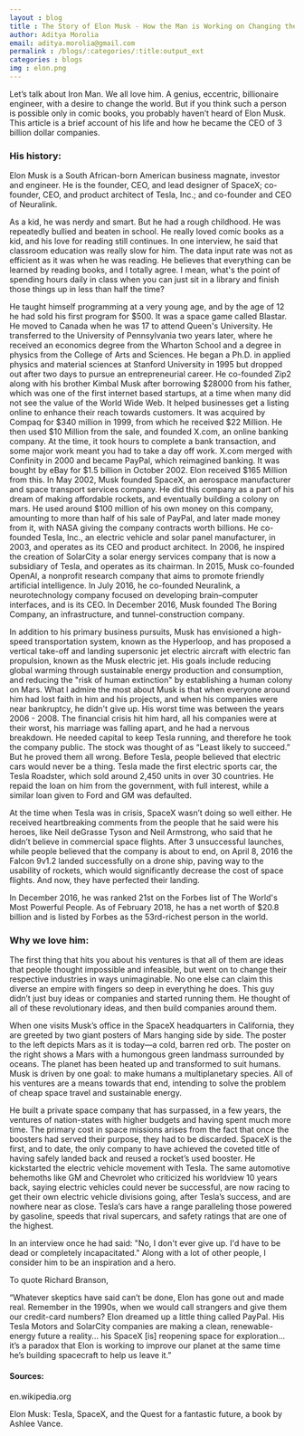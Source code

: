 ```yaml
---
layout : blog
title : The Story of Elon Musk - How the Man is Working on Changing the World. Literally.
author: Aditya Morolia
email: aditya.morolia@gmail.com
permalink : /blogs/:categories/:title:output_ext
categories : blogs
img : elon.png
---
```


Let’s talk about Iron Man. We all love him. A genius, eccentric, billionaire engineer, with a desire to change the world. But if you think such a person is possible only in comic books, you probably haven’t heard of Elon Musk. This article is a brief account of his life and how he became the CEO of 3 billion dollar companies.

### His history:

Elon Musk is a South African-born American business magnate, investor and engineer. He is the founder, CEO, and lead designer of SpaceX; co-founder, CEO, and product architect of Tesla, Inc.; and co-founder and CEO of Neuralink.


As a kid, he was nerdy and smart. But he had a rough childhood. He was repeatedly bullied and beaten in school. He really loved comic books as a kid, and his love for reading still continues. In one interview, he said that classroom education was really slow for him. The data input rate was not as efficient as it was when he was reading. He believes that everything can be learned by reading books, and I totally agree. I mean, what's the point of spending hours daily in class when you can just sit in a library and finish those things up in less than half the time?

He taught himself programming at a very young age, and by the age of 12 he had sold his first program for $500. It was a space game called Blastar. He moved to Canada when he was 17 to attend Queen's University. He transferred to the University of Pennsylvania two years later, where he received an economics degree from the Wharton School and a degree in physics from the College of Arts and Sciences. He began a Ph.D. in applied physics and material sciences at Stanford University in 1995 but dropped out after two days to pursue an entrepreneurial career. He co-founded Zip2 along with his brother Kimbal Musk after borrowing $28000 from his father, which was one of the first internet based startups, at a time when many did not see the value of the World Wide Web. It helped businesses get a listing online to enhance their reach towards customers. It was acquired by Compaq for $340 million in 1999, from which he received $22 Million. He then used $10 Million from the sale, and founded X.com, an online banking company. At the time, it took hours to complete a bank transaction, and some major work meant you had to take a day off work. X.com merged with Confinity in 2000 and became PayPal, which reimagined banking. It was bought by eBay for $1.5 billion in October 2002. Elon received $165 Million from this. In May 2002, Musk founded SpaceX, an aerospace manufacturer and space transport services company. He did this company as a part of his dream of making affordable rockets, and eventually building a colony on mars. He used around $100 million of his own money on this company, amounting to more than half of his sale of PayPal, and later made money from it, with NASA giving the company contracts worth billions. He co-founded Tesla, Inc., an electric vehicle and solar panel manufacturer, in 2003, and operates as its CEO and product architect. In 2006, he inspired the creation of SolarCity a solar energy services company that is now a subsidiary of Tesla, and operates as its chairman. In 2015, Musk co-founded OpenAI, a nonprofit research company that aims to promote friendly artificial intelligence. In July 2016, he co-founded Neuralink, a neurotechnology company focused on developing brain–computer interfaces, and is its CEO. In December 2016, Musk founded The Boring Company, an infrastructure, and tunnel-construction company.


In addition to his primary business pursuits, Musk has envisioned a high-speed transportation system, known as the Hyperloop, and has proposed a vertical take-off and landing supersonic jet electric aircraft with electric fan propulsion, known as the Musk electric jet. His goals include reducing global warming through sustainable energy production and consumption, and reducing the "risk of human extinction" by establishing a human colony on Mars. What I admire the most about Musk is that when everyone around him had lost faith in him and his projects, and when his companies were near bankruptcy, he didn't give up. His worst time was between the years 2006 - 2008. The financial crisis hit him hard, all his companies were at their worst, his marriage was falling apart, and he had a nervous breakdown. He needed capital to keep Tesla running, and therefore he took the company public. The stock was thought of as “Least likely to succeed.” But he proved them all wrong. Before Tesla, people believed that electric cars would never be a thing. Tesla made the first electric sports car, the Tesla Roadster, which sold around 2,450 units in over 30 countries. He repaid the loan on him from the government, with full interest, while a similar loan given to Ford and GM was defaulted.

At the time when Tesla was in crisis, SpaceX wasn’t doing so well either. He received heartbreaking comments from the people that he said were his heroes, like Neil deGrasse Tyson and Neil Armstrong, who said that he didn’t believe in commercial space flights. After 3 unsuccessful launches, while people believed that the company is about to end, on April 8, 2016 the Falcon 9v1.2 landed successfully on a drone ship, paving way to the usability of rockets, which would significantly decrease the cost of space flights. And now, they have perfected their landing.


In December 2016, he was ranked 21st on the Forbes list of The World's Most Powerful People. As of February 2018, he has a net worth of $20.8 billion and is listed by Forbes as the 53rd-richest person in the world.

### Why we love him:

The first thing that hits you about his ventures is that all of them are ideas that people thought impossible and infeasible, but went on to change their respective industries in ways unimaginable. No one else can claim this diverse an empire with fingers so deep in everything he does. This guy didn’t just buy ideas or companies and started running them. He thought of all of these revolutionary ideas, and then build companies around them.


When one visits Musk’s office in the SpaceX headquarters in California, they are greeted by two giant posters of Mars hanging side by side. The poster to the left depicts Mars as it is today—a cold, barren red orb. The poster on the right shows a Mars with a humongous green landmass surrounded by oceans. The planet has been heated up and transformed to suit humans. Musk is driven by one goal: to make humans a multiplanetary species. All of his ventures are a means towards that end, intending to solve the problem of cheap space travel and sustainable energy.

He built a private space company that has surpassed, in a few years, the ventures of nation-states with higher budgets and having spent much more time. The primary cost in space missions arises from the fact that once the boosters had served their purpose, they had to be discarded. SpaceX is the first, and to date, the only company to have achieved the coveted title of having safely landed back and reused a rocket’s used booster. He kickstarted the electric vehicle movement with Tesla. The same automotive behemoths like GM and Chevrolet who criticized his worldview 10 years back, saying electric vehicles could never be successful, are now racing to get their own electric vehicle divisions going, after Tesla’s success, and are nowhere near as close. Tesla’s cars have a range paralleling those powered by gasoline, speeds that rival supercars, and safety ratings that are one of the highest.

In an interview once he had said: "No, I don't ever give up. I'd have to be dead or completely incapacitated." Along with a lot of other people, I consider him to be an inspiration and a hero.

To quote Richard Branson,

“Whatever skeptics have said can’t be done, Elon has gone out and made real. Remember in the 1990s, when we would call strangers and give them our credit-card numbers? Elon dreamed up a little thing called PayPal. His Tesla Motors and SolarCity companies are making a clean, renewable-energy future a reality... his SpaceX [is] reopening space for exploration…it’s a paradox that Elon is working to improve our planet at the same time he’s building spacecraft to help us leave it.”

#### Sources:
en.wikipedia.org

Elon Musk: Tesla, SpaceX, and the Quest for a fantastic future, a book by Ashlee Vance.
